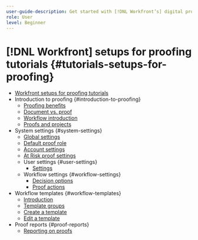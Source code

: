 ```yaml
---
user-guide-description: Get started with [!DNL Workfront’s] digital proofing by exploring the benefits and setting up proofing to fit your workflows.
role: User
level: Beginner
---
```

# [!DNL Workfront] setups for proofing tutorials {#tutorials-setups-for-proofing}

+ [Workfront setups for proofing tutorials](home.md)
+ Introduction to proofing {#introduction-to-proofing}
  + [Proofing benefits](setups-overview-proofing-with-workfront/benefits-of-proofing-in-workfront.md)
  + [Document vs. proof](setups-overview-proofing-with-workfront/document-vs-proof.md) 
  + [Workflow introduction](setups-overview-proofing-with-workfront/introduction-to-proof-workflows.md) 
  + [Proofs and projects](setups-overview-proofing-with-workfront/proof-workflows-as-part-of-project-timelines.md) 
+ System settings {#system-settings}
  + [Global settings](proof-system-setups-part-one-system-and-user-settings/global-system-settings-for-proofing.md) 
  + [Default proof role](proof-system-setups-part-one-system-and-user-settings/default-proof-role-settings.md) 
  + [Account settings](proof-system-setups-part-one-system-and-user-settings/default-proofing-account-settings.md) 
  + [At Risk proof settings](proof-system-setups-part-one-system-and-user-settings/default-at-risk-proof-settings.md) 
  + User settings {#user-settings} 
    + [Settings](proof-system-setups-part-one-system-and-user-settings/settings-for-proof-users.md) 
  + Workflow settings {#workflow-settings} 
    + [Decision options](proof-system-setups-part-one-system-and-user-settings/customize-proof-decision-options.md) 
    + [Proof actions](proof-system-setups-part-one-system-and-user-settings/actions-for-proof-comments.md) 
+ Workflow templates {#workflow-templates} 
  + [Introduction](proof-system-setups-part-two-workflow-management/introduction-to-automated-workflow-templates.md) 
  + [Template groups](proof-system-setups-part-two-workflow-management/create-template-groups.md) 
  + [Create a template](proof-system-setups-part-two-workflow-management/create-an-automated-workflow-template.md) 
  + [Edit a template](proof-system-setups-part-two-workflow-management/demo-edit-a-proof-template.md) 
+ Proof reports {#proof-reports} 
  + [Reporting on proofs](proof-system-setups-part-two-workflow-management/reporting-on-proofs-in-workfront.md) 

<!--
Articles must be added to this TOC file in order to render.
The first item in the list should be a link to an article. This is your guide's home page.
Use this list format to specify links to articles and section headings that expand and collapse in the left rail of the user guide.
An article link CANNOT be used as a section heading.
-->
